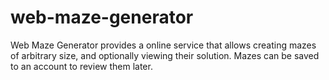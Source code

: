 # web-maze-generator

Web Maze Generator provides a online service that allows creating mazes of arbitrary size, and optionally viewing their solution. Mazes can be saved to an account to review them later.
